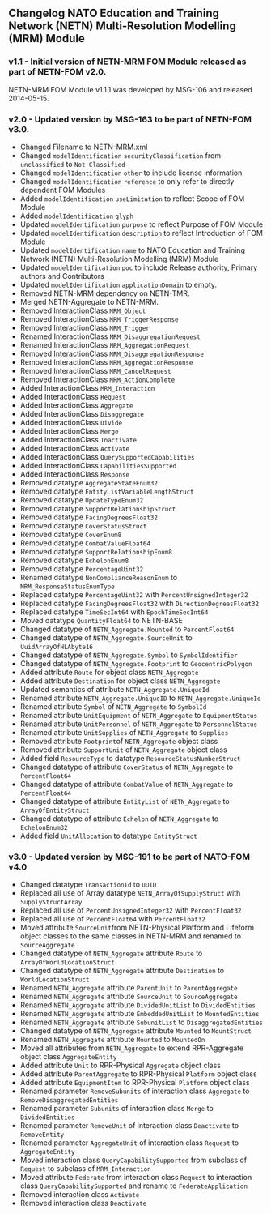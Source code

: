 ## Changelog NATO Education and Training Network (NETN) Multi-Resolution Modelling (MRM) Module

### v1.1 - Initial version of NETN-MRM FOM Module released as part of NETN-FOM v2.0.

NETN-MRM FOM Module v1.1.1 was developed by MSG-106 and released 2014-05-15.


### v2.0 - Updated version by MSG-163 to be part of NETN-FOM v3.0.

* Changed Filename to NETN-MRM.xml
* Changed `modelIdentification` `securityClassification` from `unclassified` to `Not Classified`
* Changed `modelIdentification` `other` to include license information
* Changed `modelIdentification` `reference` to only refer to directly dependent FOM Modules
* Added `modelIdentification` `useLimitation` to reflect Scope of FOM Module
* Added `modelIdentification` `glyph` 
* Updated `modelIdentification` `purpose` to reflect Purpose of FOM Module 
* Updated `modelIdentification` `description` to reflect Introduction of FOM Module
* Updated `modelIdentification` `name` to NATO Education and Training Network (NETN) Multi-Resolution Modelling (MRM) Module
* Updated `modelIdentification` `poc` to include Release authority, Primary authors and Contributors
* Updated `modelIdentification` `applicationDomain` to empty.
* Removed NETN-MRM dependency on NETN-TMR.
* Merged NETN-Aggregate to NETN-MRM.
* Removed InteractionClass `MRM_Object`
* Removed InteractionClass `MRM_TriggerResponse`
* Removed InteractionClass `MRM_Trigger`
* Renamed InteractionClass `MRM_DisaggregationRequest`
* Renamed InteractionClass `MRM_AggregationRequest`
* Removed InteractionClass `MRM_DisaggregationResponse` 
* Removed InteractionClass `MRM_AggregationResponse`
* Removed InteractionClass `MRM_CancelRequest`
* Removed InteractionClass `MRM_ActionComplete` 
* Added InteractionClass `MRM_Interaction`
* Added InteractionClass `Request`
* Added InteractionClass `Aggregate`
* Added InteractionClass `Disaggregate`
* Added InteractionClass `Divide`
* Added InteractionClass `Merge`
* Added InteractionClass `Inactivate`
* Added InteractionClass `Activate`
* Added InteractionClass `QuerySupportedCapabilities`
* Added InteractionClass `CapabilitiesSupported`
* Added InteractionClass `Response`
* Removed datatype `AggregateStateEnum32`
* Removed datatype `EntityListVariableLengthStruct`
* Removed datatype `UpdateTypeEnum32`
* Removed datatype `SupportRelationshipStruct`
* Removed datatype `FacingDegreesFloat32`
* Removed datatype `CoverStatusStruct`
* Removed datatype `CoverEnum8`
* Removed datatype `CombatValueFloat64`
* Removed datatype `SupportRelationshipEnum8`
* Removed datatype `EchelonEnum8`
* Removed datatype `PercentageUint32`
* Renamed datatype `NonComplianceReasonEnum` to `MRM_ResponseStatusEnumType`
* Replaced datatype `PercentageUint32` with `PercentUnsignedInteger32`
* Replaced datatype `FacingDegreesFloat32` with `DirectionDegreesFloat32`
* Replaced datatype `TimeSecInt64` with `EpochTimeSecInt64`
* Moved datatype `QuantityFloat64` to NETN-BASE
* Changed datatype of `NETN_Aggregate.Mounted` to `PercentFloat64`
* Changed datatype of `NETN_Aggregate.SourceUnit` to `UuidArrayOfHLAbyte16`
* Changed datatype of `NETN_Aggregate.Symbol` to `SymbolIdentifier`
* Changed datatype of `NETN_Aggregate.Footprint` to `GeocentricPolygon `
* Added attribute `Route` for  object class `NETN_Aggregate`
* Added attribute `Destination` for  object class `NETN_Aggregate`
* Updated semantics of attribute `NETN_Aggregate.UniqueId`
* Renamed attribute `NETN_Aggregate.UniqueID` to `NETN_Aggregate.UniqueId`
* Renamed attribute `Symbol` of `NETN_Aggregate` to `SymbolId`
* Renamed attribute `UnitEquipment`  of `NETN_Aggregate` to `EquipmentStatus`
* Renamed attribute `UnitPersonnel`  of `NETN_Aggregate` to `PersonnelStatus`
* Renamed attribute `UnitSupplies`  of `NETN_Aggregate` to `Supplies`
* Removed attribute `Footprint`of `NETN_Aggregate` object class
* Removed attribute `SupportUnit` of `NETN_Aggregate` object class
* Added field `ResourceType` to datatype `ResourceStatusNumberStruct`
* Changed datatype of attribute `CoverStatus` of `NETN_Aggregate` to `PercentFloat64`
* Changed datatype of attribute `CombatValue` of `NETN_Aggregate` to `PercentFloat64`
* Changed datatype of attribute `EntityList` of `NETN_Aggregate` to `ArrayOfEntityStruct`
* Changed datatype of attribute `Echelon` of `NETN_Aggregate` to `EchelonEnum32`
* Added field `UnitAllocation` to datatype `EntityStruct`


### v3.0 - Updated version by MSG-191 to be part of NATO-FOM v4.0

* Changed datatype `TransactionId` to `UUID`
* Replaced all use of Array datatype `NETN_ArrayOfSupplyStruct` with `SupplyStructArray`
* Replaced all use of `PercentUnsignedInteger32` with `PercentFloat32`
* Replaced all use of `PercentFloat64` with `PercentFloat32`
* Moved attribute `SourceUnit`from NETN-Physical Platform and Lifeform object classes to the same classes in NETN-MRM and renamed to `SourceAggregate`
* Changed datatype of `NETN_Aggregate` attribute `Route` to `ArrayOfWorldLocationStruct`
* Changed datatype of `NETN_Aggregate` attribute `Destination` to `WorldLocationStruct`
* Renamed `NETN_Aggregate` attribute `ParentUnit` to `ParentAggregate`
* Renamed `NETN_Aggregate` attribute `SourceUnit` to `SourceAggregate`
* Renamed `NETN_Aggregate` attribute `DividedUnitList` to `DividedEntities`
* Renamed `NETN_Aggregate` attribute `EmbeddedUnitList` to `MountedEntities`
* Renamed `NETN_Aggregate` attribute `SubunitList` to `DisaggregatedEntities`
* Changed datatype of `NETN_Aggregate` attribute `Mounted` to `MountStruct`
* Renamed `NETN_Aggregate` attribute `Mounted` to `MountedOn`
* Moved all attributes from `NETN_Aggregate` to extend RPR-Aggregate object class `AggregateEntity`
* Added attribute `Unit` to RPR-Physical `Aggregate` object class
* Added attribute `ParentAggregate` to RPR-Physical `Platform` object class
* Added attribute `EquipmentItem` to RPR-Physical `Platform` object class
* Renamed parameter `RemoveSubunits` of interaction class `Aggregate` to `RemoveDisaggregatedEntities`
* Renamed parameter `Subunits` of interaction class `Merge` to `DividedEntities`
* Renamed parameter `RemoveUnit` of interaction class `Deactivate` to `RemoveEntity`
* Renamed parameter `AggregateUnit` of interaction class `Request` to `AggregateEntity`
* Moved interaction class `QueryCapabilitySupported` from subclass of `Request` to subclass of `MRM_Interaction`
* Moved attribute `Federate` from interaction class `Request` to interaction class `QueryCapabilitySupported` and rename to `FederateApplication`
* Removed interaction class `Activate`
* Removed interaction class `Deactivate`



